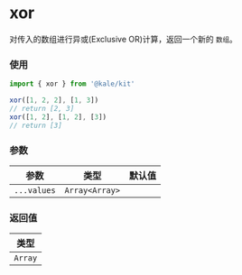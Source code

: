 # xor

对传入的数组进行异或(Exclusive OR)计算，返回一个新的 `数组`。

### 使用

```ts
import { xor } from '@kale/kit'

xor([1, 2, 2], [1, 3])
// return [2, 3]
xor([1, 2], [1, 2], [3])
// return [3]
```

### 参数

| 参数        | 类型           | 默认值 |
| ----------- | -------------- | ------ |
| `...values` | `Array<Array>` |        |

### 返回值

| 类型    |
| ------- |
| `Array` |
